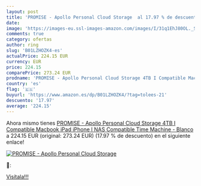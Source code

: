 ```yaml
---
layout: post
title: 'PROMISE - Apollo Personal Cloud Storage  al 17.97 % de descuento'
date: 
image: 'https://images-eu.ssl-images-amazon.com/images/I/31q1EhJ80OL._SL200_.jpg'
comments: true
category: ofertas
author: ring
slug: 'B01LZHOZK4-es'
actualPrice: 224.15 EUR
currency: EUR
price: 224.15
comparePrice: 273.24 EUR
prodname: 'PROMISE - Apollo Personal Cloud Storage 4TB I Compatible Macbook  iPad  iPhone I NAS Compatible Time Machine - Blanco'
country: 'es'
flag: '🇪🇸'
buyurl: 'https://www.amazon.es/dp/B01LZHOZK4/?tag=tolees-21'
descuento: '17.97'
average: '224.15'
---
```


Ahora mismo tienes [PROMISE - Apollo Personal Cloud Storage 4TB I Compatible Macbook  iPad  iPhone I NAS Compatible Time Machine - Blanco](https://www.amazon.es/dp/B01LZHOZK4/?tag=tolees-21) a 224.15 EUR (original: 273.24 EUR) (17.97 %  de descuento) en el siguiente enlace!

[![PROMISE - Apollo Personal Cloud Storage ](https://images-eu.ssl-images-amazon.com/images/I/31q1EhJ80OL._SL200_.jpg)](https://www.amazon.es/dp/B01LZHOZK4/?tag=tolees-21)

🔎:


[Visítala!!!](https://www.amazon.es/dp/B01LZHOZK4/?tag=tolees-21)

